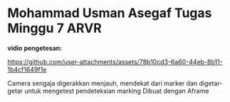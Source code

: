 # Mohammad Usman Asegaf Tugas Minggu 7 ARVR

**vidio pengetesan:**

https://github.com/user-attachments/assets/78b10cd3-6a60-44eb-8b11-1b4cf1649f1e

Camera sengaja digerakkan menjauh, mendekat dari marker dan digetar-getar untuk mengetest pendeteksian marking
Dibuat dengan Aframe


